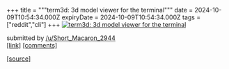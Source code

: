 +++
title = """term3d: 3d model viewer for the terminal"""
date = 2024-10-09T10:54:34.000Z
expiryDate = 2024-10-09T10:54:34.000Z
tags = ["reddit","cli"]
+++
[![term3d: 3d model viewer for the terminal](https://preview.redd.it/7dcg0vfgoptd1.gif?width=640&crop=smart&s=1b9c671d44a2459a9127aa6ea3b765c99e6daa70 "term3d: 3d model viewer for the terminal")](https://www.reddit.com/r/commandline/comments/1fzolso/term3d_3d_model_viewer_for_the_terminal/)

submitted by [/u/Short\_Macaron\_2944](https://www.reddit.com/user/Short_Macaron_2944)  
[\[link\]](https://i.redd.it/7dcg0vfgoptd1.gif) [\[comments\]](https://www.reddit.com/r/commandline/comments/1fzolso/term3d_3d_model_viewer_for_the_terminal/)

[[source]](https://www.reddit.com/r/commandline/comments/1fzolso/term3d_3d_model_viewer_for_the_terminal/)
